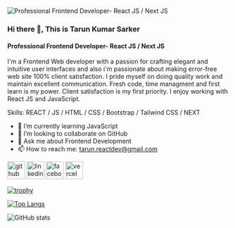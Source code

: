 ![Professional Frontend Developer- React JS / Next JS](https://scontent.fdac8-1.fna.fbcdn.net/v/t39.30808-6/431907583_122093060186251622_6300463688309607873_n.png?stp=dst-png_p960x960&_nc_cat=104&ccb=1-7&_nc_sid=5f2048&_nc_ohc=CeIg1T2jh8EAX_zPQW7&_nc_ht=scontent.fdac8-1.fna&oh=00_AfA6ABo8Q7u3alA1SXcwt541zWNTpNx3jp0K3B4CIBV7EQ&oe=65F86F80)

### Hi there 👋, This is Tarun Kumar Sarker
#### Professional Frontend Developer- React JS / Next JS

I'm a Frontend Web developer with a passion for crafting elegant and intuitive user interfaces and also i'm passionate about making error-free web site 100% client satisfaction. I pride myself on doing quality work and maintain excellent communication. Fresh code, time managment and first learn is my power. Client satisfaction is my first priority. I enjoy working with React JS and JavaScript.

Skills: REACT / JS / HTML / CSS / Bootstrap / Tailwind CSS / NEXT 

- 🌱 I’m currently learning JavaScript 
- 👯 I’m looking to collaborate on GitHub 
- 💬 Ask me about Frontend Development 
- 📫 How to reach me: tarun.reactdev@gmail.com 


[<img src='https://cdn.jsdelivr.net/npm/simple-icons@3.0.1/icons/github.svg' alt='github' height='40'>](https://github.com/sarkertarun)  [<img src='https://cdn.jsdelivr.net/npm/simple-icons@3.0.1/icons/linkedin.svg' alt='linkedin' height='40'>](https://www.linkedin.com/in/tarun-kumar-sarker-133271220/)  [<img src='https://cdn.jsdelivr.net/npm/simple-icons@3.0.1/icons/facebook.svg' alt='facebook' height='40'>](https://www.facebook.com/id=61557548660152)  [<img src='https://cdn.jsdelivr.net/npm/simple-icons@3.0.1/icons/vercel.svg' alt='vercel' height='40'>](https://vercel.com/tarun-sarkers-projects)  

[![trophy](https://github-profile-trophy.vercel.app/?username=sarkertarun)](https://github.com/ryo-ma/github-profile-trophy)

[![Top Langs](https://github-readme-stats.vercel.app/api/top-langs/?username=sarkertarun)](https://github.com/anuraghazra/github-readme-stats)

![GitHub stats](https://github-readme-stats.vercel.app/api?username=sarkertarun&show_icons=true&count_private=true)  

